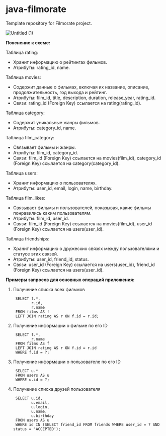 # java-filmorate
Template repository for Filmorate project.

![Untitled (1)](https://github.com/user-attachments/assets/a97105c7-90ae-4fdb-9149-fad86bc5ae90)

**Пояснение к схеме:**

Таблица rating:
- Хранит информацию о рейтингах фильмов. 
- Атрибуты: rating_id, name.

Таблица movies:
- Содержит данные о фильмах, включая их название, описание, продолжительность, год выхода и рейтинг.
- Атрибуты: film_id, title, description, duration, release_year, rating_id.
- Связи: rating_id (Foreign Key) ссылается на rating(rating_id).

Таблица category:
- Содержит уникальные жанры фильмов.
- Атрибуты: category_id, name.

Таблица film_category:
- Связывает фильмы и жанры.
- Атрибуты: film_id, category_id.
- Связи: film_id (Foreign Key) ссылается на movies(film_id), category_id (Foreign Key) ссылается на category(category_id).

Таблица users:
- Хранит информацию о пользователях.
- Атрибуты: user_id, email, login, name, birthday.

Таблица film_likes:
- Связывает фильмы и пользователей, показывая, какие фильмы понравились каким пользователям.
- Атрибуты: film_id, user_id.
- Связи: film_id (Foreign Key) ссылается на movies(film_id), user_id (Foreign Key) ссылается на users(user_id).

Таблица friendships:
- Хранит информацию о дружеских связях между пользователями и статусе этих связей.
- Атрибуты: user_id, friend_id, status.
- Связи: user_id (Foreign Key) ссылается на users(user_id), friend_id (Foreign Key) ссылается на users(user_id).



 **Примеры запросов для основных операций приложения:**

1. Получение списка всех фильмов
    
        SELECT f.*,
               r.id,
               r.name
        FROM films AS f
        LEFT JOIN rating AS r ON f.id = r.id;
    
2. Получение информации о фильме по его ID
    
        SELECT f.*,
               r.name
        FROM films AS f
        LEFT JOIN rating AS r ON f.id = r.id
        WHERE f.id = ?;
    
3. Получение информации о пользователе по его ID
        
        SELECT u.*
        FROM users AS u
        WHERE u.id = ?;

4. Получение списка друзей пользователя
    
        SELECT u.id,
               u.email,
               u.login,
               u.name,
               u.birthday
        FROM users AS u
        WHERE id IN (SELECT friend_id FROM friends WHERE user_id = ? AND status = 'ACCEPTED');
